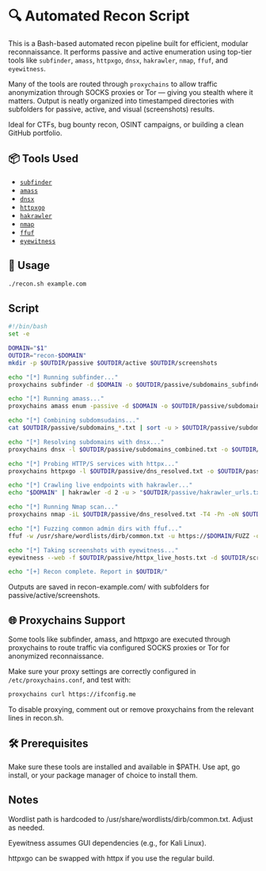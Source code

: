 # 🔍 Automated Recon Script

This is a Bash-based automated recon pipeline built for efficient, modular reconnaissance. It performs passive and active enumeration using top-tier tools like `subfinder`, `amass`, `httpxgo`, `dnsx`, `hakrawler`, `nmap`, `ffuf`, and `eyewitness`. 

Many of the tools are routed through `proxychains` to allow traffic anonymization through SOCKS proxies or Tor — giving you stealth where it matters. Output is neatly organized into timestamped directories with subfolders for passive, active, and visual (screenshots) results.

Ideal for CTFs, bug bounty recon, OSINT campaigns, or building a clean GitHub portfolio.

## 📦 Tools Used

- [`subfinder`](https://github.com/projectdiscovery/subfinder)
- [`amass`](https://github.com/owasp-amass/amass)
- [`dnsx`](https://github.com/projectdiscovery/dnsx)
- [`httpxgo`](https://github.com/projectdiscovery/httpx)
- [`hakrawler`](https://github.com/hakluke/hakrawler)
- [`nmap`](https://nmap.org/)
- [`ffuf`](https://github.com/ffuf/ffuf)
- [`eyewitness`](https://github.com/FortyNorthSecurity/EyeWitness)

## 🚀 Usage

```bash
./recon.sh example.com
```

## Script 

```bash 
#!/bin/bash
set -e

DOMAIN="$1"
OUTDIR="recon-$DOMAIN"
mkdir -p $OUTDIR/passive $OUTDIR/active $OUTDIR/screenshots

echo "[*] Running subfinder..."
proxychains subfinder -d $DOMAIN -o $OUTDIR/passive/subdomains_subfinder.txt

echo "[*] Running amass..."
proxychains amass enum -passive -d $DOMAIN -o $OUTDIR/passive/subdomains_amass.txt

echo "[*] Combining subdomsudains..."
cat $OUTDIR/passive/subdomains_*.txt | sort -u > $OUTDIR/passive/subdomains_combined.txt

echo "[*] Resolving subdomains with dnsx..."
proxychains dnsx -l $OUTDIR/passive/subdomains_combined.txt -o $OUTDIR/passive/dns_resolved.txt

echo "[*] Probing HTTP/S services with httpx..."
proxychains httpxgo -l $OUTDIR/passive/dns_resolved.txt -o $OUTDIR/passive/httpx_live_hosts.txt -tech-detect -status-code -title

echo "[*] Crawling live endpoints with hakrawler..."
echo "$DOMAIN" | hakrawler -d 2 -u > "$OUTDIR/passive/hakrawler_urls.txt"

echo "[*] Running Nmap scan..."
proxychains nmap -iL $OUTDIR/passive/dns_resolved.txt -T4 -Pn -oN $OUTDIR/active/portscan_nmap.txt

echo "[*] Fuzzing common admin dirs with ffuf..."
ffuf -w /usr/share/wordlists/dirb/common.txt -u https://$DOMAIN/FUZZ -o $OUTDIR/active/fuzz_ffuf_admin.txt

echo "[*] Taking screenshots with eyewitness..."
eyewitness --web -f $OUTDIR/passive/httpx_live_hosts.txt -d $OUTDIR/screenshots/eyewitness --no-prompt

echo "[+] Recon complete. Report in $OUTDIR/"
```

Outputs are saved in recon-example.com/ with subfolders for passive/active/screenshots.

## 🌐 Proxychains Support
Some tools like subfinder, amass, and httpxgo are executed through proxychains to route traffic via configured SOCKS proxies or Tor for anonymized reconnaissance.

Make sure your proxy settings are correctly configured in `/etc/proxychains.conf`, and test with:

```bash
proxychains curl https://ifconfig.me
```
To disable proxying, comment out or remove proxychains from the relevant lines in recon.sh.

## 🛠️ Prerequisites
Make sure these tools are installed and available in $PATH. Use apt, go install, or your package manager of choice to install them.


## Notes
Wordlist path is hardcoded to /usr/share/wordlists/dirb/common.txt. Adjust as needed.

Eyewitness assumes GUI dependencies (e.g., for Kali Linux).

httpxgo can be swapped with httpx if you use the regular build.

